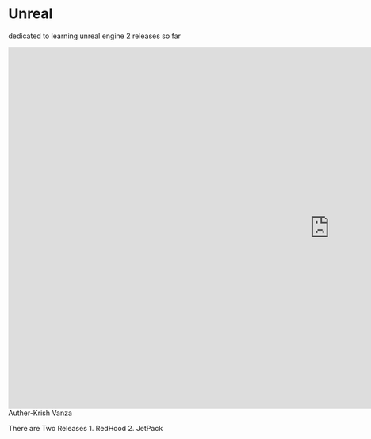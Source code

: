 
# Unreal
dedicated to learning unreal engine
2 releases so far

<iframe width="1296" height="729" src="https://www.youtube.com/embed/gOARcPeI-xk" title="JetPack Game (in UE5)" frameborder="0" allow="accelerometer; autoplay; clipboard-write; encrypted-media; gyroscope; picture-in-picture; web-share" referrerpolicy="strict-origin-when-cross-origin" allowfullscreen></iframe>

<br>
Auther-Krish Vanza


There are Two Releases 1. RedHood 2. JetPack
